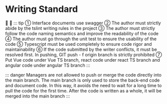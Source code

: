 # Writing Standard

:tada: :100:
::: tip
① Interface documents use swagger
② The author must strictly abide by the tslint writing rules in the project
③ The author must strictly follow the code naming semantics and improve the readability of the code
④ The author must go through the unit test to ensure the usability of the code
⑤ Typescript must be used completely to ensure code rigor and maintainability
⑥ If the code submitted by the writer conflicts, it must be resolved first. In pushing, GIT push - f origin branch is strictly prohibited
⑦ Put Vue code under Vue TS branch, react code under react TS branch and angular code under angular TS branch
:::

::: danger
Managers are not allowed to push or merge the code directly into the main branch. The main branch is only used to store the back-end code and document code. In this way, it avoids the need to wait for a long time to pull the code for the first time. After the code is written as a whole, it will be merged into the main branch
:::